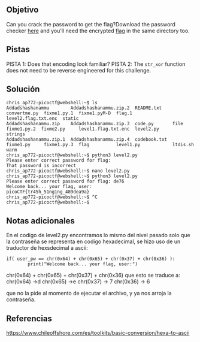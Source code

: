 ## Objetivo
Can you crack the password to get the flag?Download the password checker [here](https://artifacts.picoctf.net/c/13/level2.py) and you'll need the encrypted [flag](https://artifacts.picoctf.net/c/13/level2.flag.txt.enc) in the same directory too.
## Pistas
PISTA 1:
Does that encoding look familiar?
PISTA 2:
The `str_xor` function does not need to be reverse engineered for this challenge.
## Solución
```
chris_ap772-picoctf@webshell:~$ ls
Addadshashanammu        Addadshashanammu.zip.2  README.txt    convertme.py  fixme1.py.1  fixme1.pyM-D  flag.1               level2.flag.txt.enc  static
Addadshashanammu.zip    Addadshashanammu.zip.3  code.py       file          fixme1.py.2  fixme2.py     level1.flag.txt.enc  level2.py            strings
Addadshashanammu.zip.1  Addadshashanammu.zip.4  codebook.txt  fixme1.py     fixme1.py.3  flag          level1.py            ltdis.sh             warm
chris_ap772-picoctf@webshell:~$ python3 level2.py 
Please enter correct password for flag: 
That password is incorrect
chris_ap772-picoctf@webshell:~$ nano level2.py
chris_ap772-picoctf@webshell:~$ python3 level2.py 
Please enter correct password for flag: de76
Welcome back... your flag, user:
picoCTF{tr45h_51ng1ng_489dea9a}
chris_ap772-picoctf@webshell:~$ ^C
chris_ap772-picoctf@webshell:~$ 
```

## Notas adicionales

En el codigo de level2.py encontramos lo mismo del nivel pasado solo que la contraseña se representa en codigo hexadecimal, se hizo uso de un traductor de hexsdecimal a ascii:

```
if( user_pw == chr(0x64) + chr(0x65) + chr(0x37) + chr(0x36) ):
        print("Welcome back... your flag, user:")
```


chr(0x64) + chr(0x65) + chr(0x37) + chr(0x36) 
 que esto se traduce a:
 chr(0x64) ->d
 chr(0x65) ->e
 chr(0x37) -> 7
 chr(0x36) -> 6

que no la pide al momento de ejecutar el archivo, y ya nos arroja la contraseña.
## Referencias
https://www.chileoffshore.com/es/toolkits/basic-conversion/hexa-to-ascii